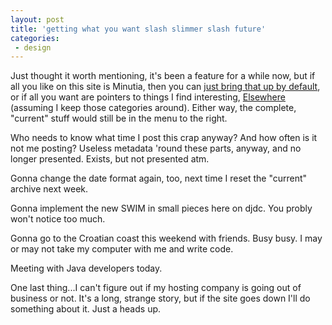 ```yaml
---
layout: post
title: 'getting what you want slash slimmer slash future'
categories:
 - design
---
```


Just thought it worth mentioning, it's been a feature for a while now, but if all you like on this site is Minutia, then you can <a href="index.php?cat=Minutia">just bring that up by default</a>, or if all you want are pointers to things I find interesting, <a href="index.php?cat=Elsewhere">Elsewhere</a> (assuming I keep those categories around). Either way, the complete, "current" stuff would still be in the menu to the right.



Who needs to know what time I post this crap anyway? And how often is it not me posting? Useless metadata 'round these parts, anyway, and no longer presented. Exists, but not presented atm.



Gonna change the date format again, too, next time I reset the "current" archive next week.



Gonna implement the new SWIM in small pieces here on djdc. You probly won't notice too much.



Gonna go to the Croatian coast this weekend with friends. Busy busy. I may or may not take my computer with me and write code.



Meeting with Java developers today.



One last thing...I can't figure out if my hosting company is going out of business or not. It's a long, strange story, but if the site goes down I'll do something about it. Just a heads up.

